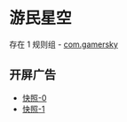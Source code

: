 # 游民星空

存在 1 规则组 - [com.gamersky](/src/apps/com.gamersky.ts)

## 开屏广告

- [快照-0](https://i.gkd.li/import/12848922)
- [快照-1](https://i.gkd.li/import/import/13038181)
